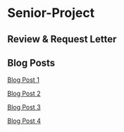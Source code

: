 # Senior-Project

## Review & Request Letter



## Blog Posts

[Blog Post 1](https://vanman247.github.io/Senior-Project/docs/blog_post_1.html)

[Blog Post 2](https://vanman247.github.io/Senior-Project/docs/blog_post_2.html)

[Blog Post 3](https://vanman247.github.io/Senior-Project/docs/blog_post_3.html)

[Blog Post 4](https://vanman247.github.io/Senior-Project/docs/blog_post_4.html)
